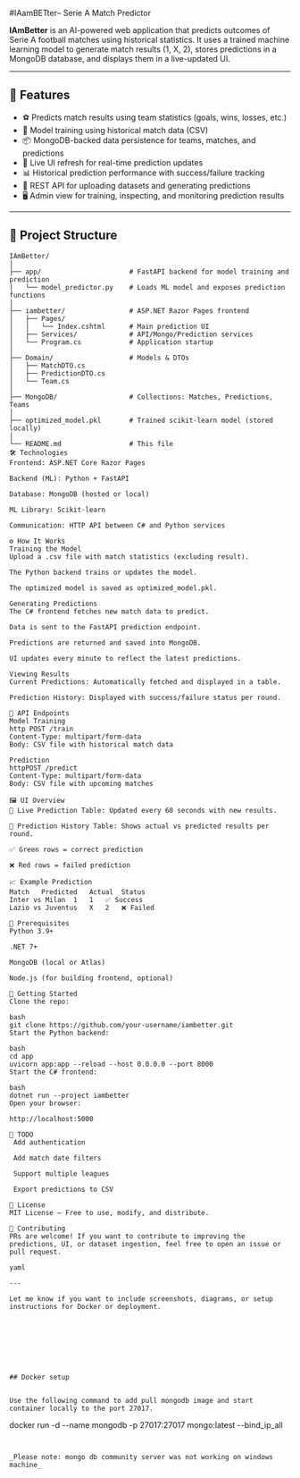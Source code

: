 #IAamBETter– Serie A Match Predictor

**IAmBetter** is an AI-powered web application that predicts outcomes of Serie A football matches using historical statistics. It uses a trained machine learning model to generate match results (1, X, 2), stores predictions in a MongoDB database, and displays them in a live-updated UI.

---

## 🚀 Features

- ⚽ Predicts match results using team statistics (goals, wins, losses, etc.)
- 🧠 Model training using historical match data (CSV)
- 📦 MongoDB-backed data persistence for teams, matches, and predictions
- 🔄 Live UI refresh for real-time prediction updates
- 📊 Historical prediction performance with success/failure tracking
- 🔌 REST API for uploading datasets and generating predictions
- 🖥️ Admin view for training, inspecting, and monitoring prediction results

---

## 📂 Project Structure

```plaintext
IAmBetter/
│
├── app/                      # FastAPI backend for model training and prediction
│   └── model_predictor.py    # Loads ML model and exposes prediction functions
│
├── iambetter/                # ASP.NET Razor Pages frontend
│   ├── Pages/
│   │   └── Index.cshtml      # Main prediction UI
│   ├── Services/             # API/Mongo/Prediction services
│   └── Program.cs            # Application startup
│
├── Domain/                   # Models & DTOs
│   ├── MatchDTO.cs
│   ├── PredictionDTO.cs
│   └── Team.cs
│
├── MongoDB/                  # Collections: Matches, Predictions, Teams
│
├── optimized_model.pkl       # Trained scikit-learn model (stored locally)
│
└── README.md                 # This file
🛠️ Technologies
Frontend: ASP.NET Core Razor Pages

Backend (ML): Python + FastAPI

Database: MongoDB (hosted or local)

ML Library: Scikit-learn

Communication: HTTP API between C# and Python services

⚙️ How It Works
Training the Model
Upload a .csv file with match statistics (excluding result).

The Python backend trains or updates the model.

The optimized model is saved as optimized_model.pkl.

Generating Predictions
The C# frontend fetches new match data to predict.

Data is sent to the FastAPI prediction endpoint.

Predictions are returned and saved into MongoDB.

UI updates every minute to reflect the latest predictions.

Viewing Results
Current Predictions: Automatically fetched and displayed in a table.

Prediction History: Displayed with success/failure status per round.

🧪 API Endpoints
Model Training
http POST /train
Content-Type: multipart/form-data
Body: CSV file with historical match data

Prediction
httpPOST /predict
Content-Type: multipart/form-data
Body: CSV file with upcoming matches

🖼️ UI Overview
🔄 Live Prediction Table: Updated every 60 seconds with new results.

🧾 Prediction History Table: Shows actual vs predicted results per round.

✅ Green rows = correct prediction

❌ Red rows = failed prediction

📈 Example Prediction
Match	Predicted	Actual	Status
Inter vs Milan	1	1	✅ Success
Lazio vs Juventus	X	2	❌ Failed

🧰 Prerequisites
Python 3.9+

.NET 7+

MongoDB (local or Atlas)

Node.js (for building frontend, optional)

🚀 Getting Started
Clone the repo:

bash
git clone https://github.com/your-username/iambetter.git
Start the Python backend:

bash
cd app
uvicorn app:app --reload --host 0.0.0.0 --port 8000
Start the C# frontend:

bash
dotnet run --project iambetter
Open your browser:

http://localhost:5000

📌 TODO
 Add authentication

 Add match date filters

 Support multiple leagues

 Export predictions to CSV

📄 License
MIT License – Free to use, modify, and distribute.

🤝 Contributing
PRs are welcome! If you want to contribute to improving the predictions, UI, or dataset ingestion, feel free to open an issue or pull request.

yaml

---

Let me know if you want to include screenshots, diagrams, or setup instructions for Docker or deployment.








## Docker setup


Use the following command to add pull mongodb image and start container locally to the port 27017. 

```
docker run -d --name mongodb -p 27017:27017 mongo:latest --bind_ip_all

```


_Please note: mongo db community server was not working on windows machine_ 
